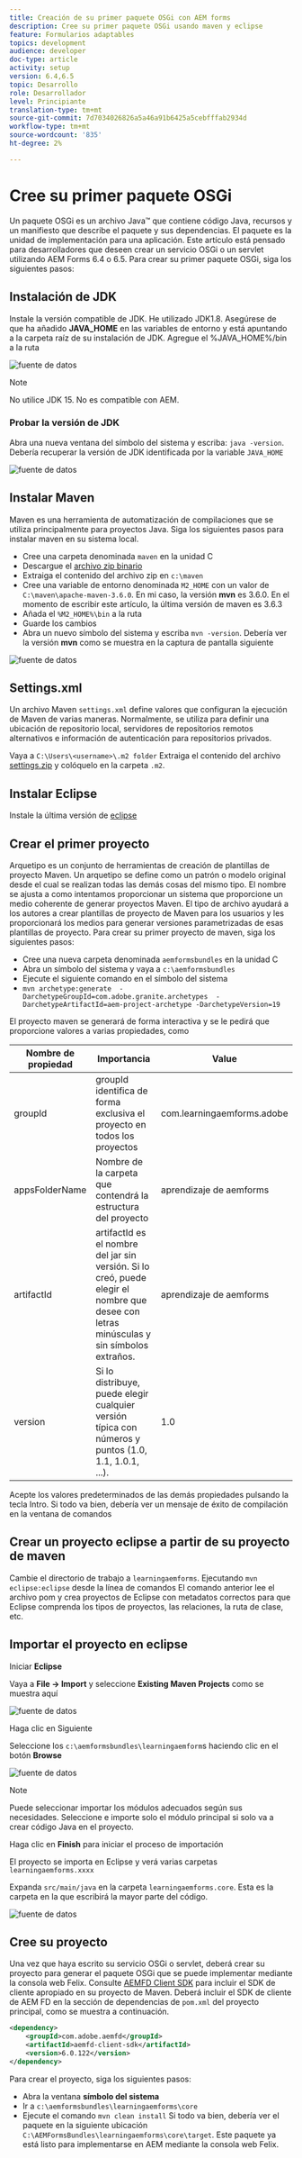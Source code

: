 ```yaml
---
title: Creación de su primer paquete OSGi con AEM forms
description: Cree su primer paquete OSGi usando maven y eclipse
feature: Formularios adaptables
topics: development
audience: developer
doc-type: article
activity: setup
version: 6.4,6.5
topic: Desarrollo
role: Desarrollador
level: Principiante
translation-type: tm+mt
source-git-commit: 7d7034026826a5a46a91b6425a5cebfffab2934d
workflow-type: tm+mt
source-wordcount: '835'
ht-degree: 2%

---
```



# Cree su primer paquete OSGi

Un paquete OSGi es un archivo Java™ que contiene código Java, recursos y un manifiesto que describe el paquete y sus dependencias. El paquete es la unidad de implementación para una aplicación. Este artículo está pensado para desarrolladores que deseen crear un servicio OSGi o un servlet utilizando AEM Forms 6.4 o 6.5. Para crear su primer paquete OSGi, siga los siguientes pasos:


## Instalación de JDK

Instale la versión compatible de JDK. He utilizado JDK1.8. Asegúrese de que ha añadido **JAVA_HOME** en las variables de entorno y está apuntando a la carpeta raíz de su instalación de JDK.
Agregue el %JAVA_HOME%/bin a la ruta

![fuente de datos](assets/java-home.JPG)

>[!NOTE]
> No utilice JDK 15. No es compatible con AEM.

### Probar la versión de JDK

Abra una nueva ventana del símbolo del sistema y escriba: `java -version`. Debería recuperar la versión de JDK identificada por la variable `JAVA_HOME`

![fuente de datos](assets/java-version.JPG)

## Instalar Maven

Maven es una herramienta de automatización de compilaciones que se utiliza principalmente para proyectos Java. Siga los siguientes pasos para instalar maven en su sistema local.

* Cree una carpeta denominada `maven` en la unidad C
* Descargue el [archivo zip binario](http://maven.apache.org/download.cgi)
* Extraiga el contenido del archivo zip en `c:\maven`
* Cree una variable de entorno denominada `M2_HOME` con un valor de `C:\maven\apache-maven-3.6.0`. En mi caso, la versión **mvn** es 3.6.0. En el momento de escribir este artículo, la última versión de maven es 3.6.3
* Añada el `%M2_HOME%\bin` a la ruta
* Guarde los cambios
* Abra un nuevo símbolo del sistema y escriba `mvn -version`. Debería ver la versión **mvn** como se muestra en la captura de pantalla siguiente

![fuente de datos](assets/mvn-version.JPG)

## Settings.xml

Un archivo Maven `settings.xml` define valores que configuran la ejecución de Maven de varias maneras. Normalmente, se utiliza para definir una ubicación de repositorio local, servidores de repositorios remotos alternativos e información de autenticación para repositorios privados.

Vaya a `C:\Users\<username>\.m2 folder`
Extraiga el contenido del archivo [settings.zip](assets/settings.zip) y colóquelo en la carpeta `.m2`.

## Instalar Eclipse

Instale la última versión de [eclipse](https://www.eclipse.org/downloads/)

## Crear el primer proyecto

Arquetipo es un conjunto de herramientas de creación de plantillas de proyecto Maven. Un arquetipo se define como un patrón o modelo original desde el cual se realizan todas las demás cosas del mismo tipo. El nombre se ajusta a como intentamos proporcionar un sistema que proporcione un medio coherente de generar proyectos Maven. El tipo de archivo ayudará a los autores a crear plantillas de proyecto de Maven para los usuarios y les proporcionará los medios para generar versiones parametrizadas de esas plantillas de proyecto.
Para crear su primer proyecto de maven, siga los siguientes pasos:

* Cree una nueva carpeta denominada `aemformsbundles` en la unidad C
* Abra un símbolo del sistema y vaya a `c:\aemformsbundles`
* Ejecute el siguiente comando en el símbolo del sistema
* `mvn archetype:generate  -DarchetypeGroupId=com.adobe.granite.archetypes  -DarchetypeArtifactId=aem-project-archetype -DarchetypeVersion=19`

El proyecto maven se generará de forma interactiva y se le pedirá que proporcione valores a varias propiedades, como

| Nombre de propiedad | Importancia | Value |
------------------------|---------------------------------------|---------------------
| groupId | groupId identifica de forma exclusiva el proyecto en todos los proyectos | com.learningaemforms.adobe |
| appsFolderName | Nombre de la carpeta que contendrá la estructura del proyecto | aprendizaje de aemforms |
| artifactId | artifactId es el nombre del jar sin versión. Si lo creó, puede elegir el nombre que desee con letras minúsculas y sin símbolos extraños. | aprendizaje de aemforms |
| version | Si lo distribuye, puede elegir cualquier versión típica con números y puntos (1.0, 1.1, 1.0.1, ...). | 1.0 |

Acepte los valores predeterminados de las demás propiedades pulsando la tecla Intro.
Si todo va bien, debería ver un mensaje de éxito de compilación en la ventana de comandos

## Crear un proyecto eclipse a partir de su proyecto de maven

Cambie el directorio de trabajo a `learningaemforms`.
Ejecutando `mvn eclipse:eclipse` desde la línea de comandos
El comando anterior lee el archivo pom y crea proyectos de Eclipse con metadatos correctos para que Eclipse comprenda los tipos de proyectos, las relaciones, la ruta de clase, etc.

## Importar el proyecto en eclipse

Iniciar **Eclipse**

Vaya a **File -> Import** y seleccione **Existing Maven Projects** como se muestra aquí

![fuente de datos](assets/import-mvn-project.JPG)

Haga clic en Siguiente

Seleccione los `c:\aemformsbundles\learningaemform`s haciendo clic en el botón **Browse**

![fuente de datos](assets/select-mvn-project.JPG)

>[!NOTE]
>Puede seleccionar importar los módulos adecuados según sus necesidades. Seleccione e importe solo el módulo principal si solo va a crear código Java en el proyecto.

Haga clic en **Finish** para iniciar el proceso de importación

El proyecto se importa en Eclipse y verá varias carpetas `learningaemforms.xxxx`

Expanda `src/main/java` en la carpeta `learningaemforms.core`. Esta es la carpeta en la que escribirá la mayor parte del código.

![fuente de datos](assets/learning-core.JPG)

## Cree su proyecto

Una vez que haya escrito su servicio OSGi o servlet, deberá crear su proyecto para generar el paquete OSGi que se puede implementar mediante la consola web Felix. Consulte [AEMFD Client SDK](https://repo.adobe.com/nexus/content/repositories/public/com/adobe/aemfd/aemfd-client-sdk/) para incluir el SDK de cliente apropiado en su proyecto de Maven. Deberá incluir el SDK de cliente de AEM FD en la sección de dependencias de `pom.xml` del proyecto principal, como se muestra a continuación.

```xml
<dependency>
    <groupId>com.adobe.aemfd</groupId>
    <artifactId>aemfd-client-sdk</artifactId>
    <version>6.0.122</version>
</dependency>
```

Para crear el proyecto, siga los siguientes pasos:

* Abra la ventana **símbolo del sistema**
* Ir a `c:\aemformsbundles\learningaemforms\core`
* Ejecute el comando `mvn clean install`
Si todo va bien, debería ver el paquete en la siguiente ubicación `C:\AEMFormsBundles\learningaemforms\core\target`. Este paquete ya está listo para implementarse en AEM mediante la consola web Felix.
